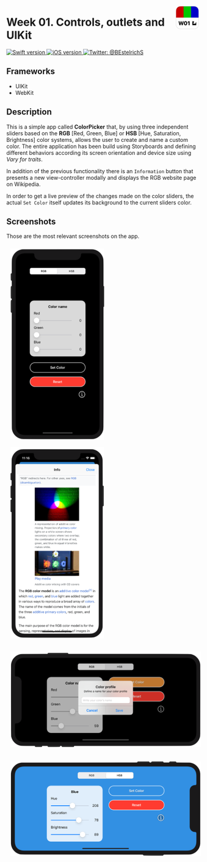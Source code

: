 <p align="left">
	<img src="./Assets/AppIcon.png" alt="App icon" width="60" maxHeight="60" align="right" />
	<h1>Week 01. Controls, outlets and UIKit</h1>
</p>

<p align="left">
  <a href="https://www.swift.org">
		<img src=https://img.shields.io/badge/Swift-5.0-green.svg?longCache=true&style=flat-square] alt="Swift version">
  </a>
  <a href="https://developer.apple.com/ios/">
		<img src="https://img.shields.io/badge/iOS-13.5+-blue.svg?longCache=true&style=flat-square]" alt="iOS version" />
  </a>
  <a href="https://twitter.com/BEstelrichS">
	<img src="https://img.shields.io/badge/Contact-@BEstelrichS-lightgrey.svg?style=flat" alt="Twitter: @BEstelrichS" />
  </a>
</p>


## Frameworks
* UIKit
* WebKit


## Description
This is a simple app called **ColorPicker** that, by using three independent sliders based on the **RGB** [Red, Green, Blue] or **HSB** [Hue, Saturation, Brightness] color systems, allows the user to create and name a custom color. The entire application has been build using Storyboards and defining different behaviors according its screen orientation and device size using *Vary for traits*.

In addition of the previous functionality there is an `Information` button that presents a new view-controller modally and displays the RGB website page on Wikipedia.

In order to get a live preview of the changes made on the color sliders, the actual `Set Color` itself updates its background to the current sliders color.


## Screenshots
Those are the most relevant screenshots on the app.

<p align="left">
	<img src="./Assets/Screenshot1.png" alt="Screenshot 1" align="top" height="500" style="margin: 10px" />
	<img src="./Assets/Screenshot4.png" alt="Screenshot 2" align="top" height="500" style="margin: 10px"/>
</p>


<p align="left">
	<img src="./Assets/Screenshot2.png" alt="Screenshot 3" align="bottom" width="500" style="margin: 10px" />
</p>

<p align="left">
	<img src="./Assets/Screenshot3.png" alt="Screenshot 3" align="bottom" width="500" style="margin: 10px" />
</p>